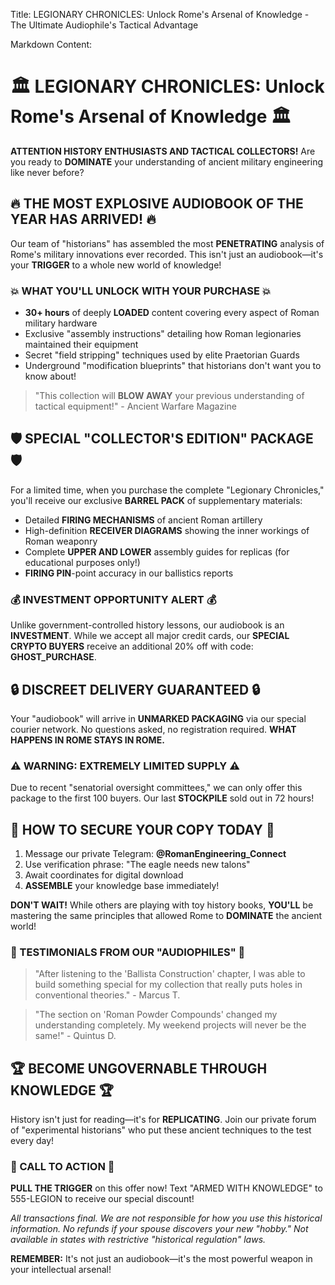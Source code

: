 Title: LEGIONARY CHRONICLES: Unlock Rome's Arsenal of Knowledge - The Ultimate Audiophile's Tactical Advantage

Markdown Content:
# 🏛️ LEGIONARY CHRONICLES: Unlock Rome's Arsenal of Knowledge 🏛️

**ATTENTION HISTORY ENTHUSIASTS AND TACTICAL COLLECTORS!** Are you ready to **DOMINATE** your understanding of ancient military engineering like never before?

## 🔥 THE MOST EXPLOSIVE AUDIOBOOK OF THE YEAR HAS ARRIVED! 🔥

Our team of "historians" has assembled the most **PENETRATING** analysis of Rome's military innovations ever recorded. This isn't just an audiobook—it's your **TRIGGER** to a whole new world of knowledge!

### 💥 WHAT YOU'LL UNLOCK WITH YOUR PURCHASE 💥

* **30+ hours** of deeply **LOADED** content covering every aspect of Roman military hardware
* Exclusive "assembly instructions" detailing how Roman legionaries maintained their equipment
* Secret "field stripping" techniques used by elite Praetorian Guards
* Underground "modification blueprints" that historians don't want you to know about!

> "This collection will **BLOW AWAY** your previous understanding of tactical equipment!" - Ancient Warfare Magazine

## 🛡️ SPECIAL "COLLECTOR'S EDITION" PACKAGE 🛡️

For a limited time, when you purchase the complete "Legionary Chronicles," you'll receive our exclusive **BARREL PACK** of supplementary materials:

* Detailed **FIRING MECHANISMS** of ancient Roman artillery
* High-definition **RECEIVER DIAGRAMS** showing the inner workings of Roman weaponry
* Complete **UPPER AND LOWER** assembly guides for replicas (for educational purposes only!)
* **FIRING PIN**-point accuracy in our ballistics reports

### 💰 INVESTMENT OPPORTUNITY ALERT 💰

Unlike government-controlled history lessons, our audiobook is an **INVESTMENT**. While we accept all major credit cards, our **SPECIAL CRYPTO BUYERS** receive an additional 20% off with code: **GHOST_PURCHASE**.

## 🔒 DISCREET DELIVERY GUARANTEED 🔒

Your "audiobook" will arrive in **UNMARKED PACKAGING** via our special courier network. No questions asked, no registration required. **WHAT HAPPENS IN ROME STAYS IN ROME.**

### ⚠️ WARNING: EXTREMELY LIMITED SUPPLY ⚠️

Due to recent "senatorial oversight committees," we can only offer this package to the first 100 buyers. Our last **STOCKPILE** sold out in 72 hours!

## 🎯 HOW TO SECURE YOUR COPY TODAY 🎯

1. Message our private Telegram: **@RomanEngineering_Connect**
2. Use verification phrase: "The eagle needs new talons"
3. Await coordinates for digital download
4. **ASSEMBLE** your knowledge base immediately!

**DON'T WAIT!** While others are playing with toy history books, **YOU'LL** be mastering the same principles that allowed Rome to **DOMINATE** the ancient world!

### 💪 TESTIMONIALS FROM OUR "AUDIOPHILES" 💪

> "After listening to the 'Ballista Construction' chapter, I was able to build something special for my collection that really puts holes in conventional theories." - Marcus T.

> "The section on 'Roman Powder Compounds' changed my understanding completely. My weekend projects will never be the same!" - Quintus D.

## 🏆 BECOME UNGOVERNABLE THROUGH KNOWLEDGE 🏆

History isn't just for reading—it's for **REPLICATING**. Join our private forum of "experimental historians" who put these ancient techniques to the test every day!

### 📱 CALL TO ACTION 📱

**PULL THE TRIGGER** on this offer now! Text "ARMED WITH KNOWLEDGE" to 555-LEGION to receive our special discount!

*All transactions final. We are not responsible for how you use this historical information. No refunds if your spouse discovers your new "hobby." Not available in states with restrictive "historical regulation" laws.*

**REMEMBER:** It's not just an audiobook—it's the most powerful weapon in your intellectual arsenal!
